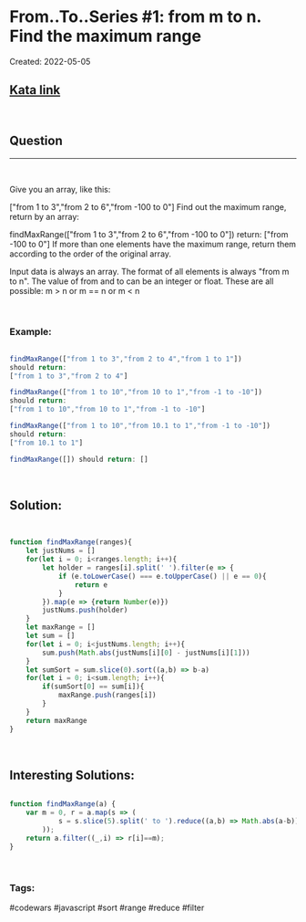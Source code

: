 # From..To..Series #1: from m to n. Find the maximum range

Created:  2022-05-05

[1]: https://www.codewars.com/kata/58065440a4647e0ed3000230/train/javascript
## [Kata link][1]

&nbsp;

## Question
---

&nbsp;

Give you an array, like this:

["from 1 to 3","from 2 to 6","from -100 to 0"]
Find out the maximum range, return by an array:

findMaxRange(["from 1 to 3","from 2 to 6","from -100 to 0"])
return:
["from -100 to 0"]
If more than one elements have the maximum range, return them according to the order of the original array.

Input data is always an array. The format of all elements is always "from m to n". The value of from and to can be an integer or float. These are all possible: m > n or m == n or m < n



&nbsp;

### **Example:** 
<!-- code below -->

```javascript

findMaxRange(["from 1 to 3","from 2 to 4","from 1 to 1"])
should return:
["from 1 to 3","from 2 to 4"]

findMaxRange(["from 1 to 10","from 10 to 1","from -1 to -10"])
should return:
["from 1 to 10","from 10 to 1","from -1 to -10"]

findMaxRange(["from 1 to 10","from 10.1 to 1","from -1 to -10"])
should return:
["from 10.1 to 1"]

findMaxRange([]) should return: []

```


&nbsp;

## **Solution:**

<!-- code below -->

```javascript


function findMaxRange(ranges){
    let justNums = []
    for(let i = 0; i<ranges.length; i++){
        let holder = ranges[i].split(' ').filter(e => {
            if (e.toLowerCase() === e.toUpperCase() || e == 0){
                return e
            }
        }).map(e => {return Number(e)})
        justNums.push(holder)
    }
    let maxRange = []
    let sum = []
    for(let i = 0; i<justNums.length; i++){
        sum.push(Math.abs(justNums[i][0] - justNums[i][1]))
    }
    let sumSort = sum.slice(0).sort((a,b) => b-a)
    for(let i = 0; i<sum.length; i++){
        if(sumSort[0] == sum[i]){
            maxRange.push(ranges[i])
        }
    }
    return maxRange
}

```

&nbsp;

## **Interesting Solutions:**

<!-- code below -->

```javascript

function findMaxRange(a) {
    var m = 0, r = a.map(s => (
            s = s.slice(5).split(' to ').reduce((a,b) => Math.abs(a-b)), m<s && (m = s), s
        ));
    return a.filter((_,i) => r[i]==m);
}

```

&nbsp;

### Tags:
#codewars #javascript #sort #range #reduce #filter